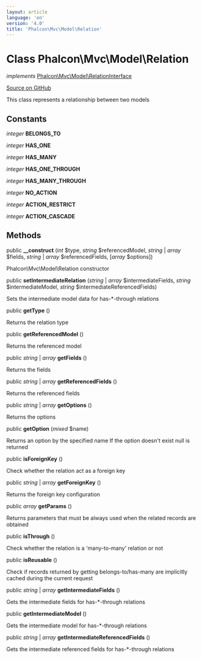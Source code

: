 ```yaml
---
layout: article
language: 'en'
version: '4.0'
title: 'Phalcon\Mvc\Model\Relation'
---
```

# Class **Phalcon\Mvc\Model\Relation**

*implements* [Phalcon\Mvc\Model\RelationInterface](Phalcon_Mvc_Model_RelationInterface)

<a href="https://github.com/phalcon/cphalcon/tree/v4.0.0/phalcon/mvc/model/relation.zep" class="btn btn-default btn-sm">Source on GitHub</a>

This class represents a relationship between two models


## Constants
*integer* **BELONGS_TO**

*integer* **HAS_ONE**

*integer* **HAS_MANY**

*integer* **HAS_ONE_THROUGH**

*integer* **HAS_MANY_THROUGH**

*integer* **NO_ACTION**

*integer* **ACTION_RESTRICT**

*integer* **ACTION_CASCADE**

## Methods
public  **__construct** (*int* $type, *string* $referencedModel, *string* | *array* $fields, *string* | *array* $referencedFields, [*array* $options])

Phalcon\Mvc\Model\Relation constructor



public  **setIntermediateRelation** (*string* | *array* $intermediateFields, *string* $intermediateModel, *string* $intermediateReferencedFields)

Sets the intermediate model data for has-*-through relations



public  **getType** ()

Returns the relation type



public  **getReferencedModel** ()

Returns the referenced model



public *string* | *array* **getFields** ()

Returns the fields



public *string* | *array* **getReferencedFields** ()

Returns the referenced fields



public *string* | *array* **getOptions** ()

Returns the options



public  **getOption** (*mixed* $name)

Returns an option by the specified name
If the option doesn't exist null is returned



public  **isForeignKey** ()

Check whether the relation act as a foreign key



public *string* | *array* **getForeignKey** ()

Returns the foreign key configuration



public *array* **getParams** ()

Returns parameters that must be always used when the related records are obtained



public  **isThrough** ()

Check whether the relation is a 'many-to-many' relation or not



public  **isReusable** ()

Check if records returned by getting belongs-to/has-many are implicitly cached during the current request



public *string* | *array* **getIntermediateFields** ()

Gets the intermediate fields for has-*-through relations



public  **getIntermediateModel** ()

Gets the intermediate model for has-*-through relations



public *string* | *array* **getIntermediateReferencedFields** ()

Gets the intermediate referenced fields for has-*-through relations



